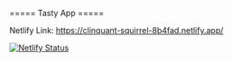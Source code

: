 ===== Tasty App =====

Netlify Link: https://clinquant-squirrel-8b4fad.netlify.app/
<br/>

[![Netlify Status](https://api.netlify.com/api/v1/badges/fa24d1a5-f3ac-468c-9111-404034bf8ad6/deploy-status)](https://app.netlify.com/sites/clinquant-squirrel-8b4fad/deploys)
